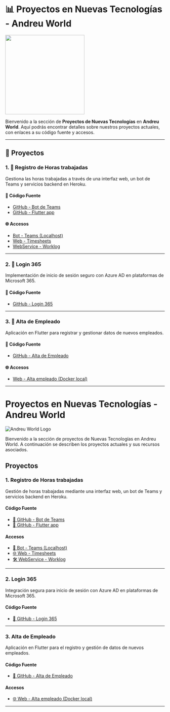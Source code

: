

# 📊 Proyectos en Nuevas Tecnologías - Andreu World

<img src="https://www.tureforma.org/wp-content/uploads/2022/09/LOGO-ANDREU-WORLD.jpg" width="250"/>

Bienvenido a la sección de **Proyectos de Nuevas Tecnologías** en **Andreu World**. Aquí podrás encontrar detalles sobre nuestros proyectos actuales, con enlaces a su código fuente y accesos.

---

## 🌟 Proyectos

### 1. 📅 Registro de Horas trabajadas
Gestiona las horas trabajadas a través de una interfaz web, un bot de Teams y servicios backend en Heroku.

#### 🔗 Código Fuente
- [GitHub - Bot de Teams](https://github.com/Andreu-World/dreu_bot/tree/develop/aw_dreu_bot)
- [GitHub - Flutter app](https://github.com/Andreu-World/tempo/tree/develop/tempo)

#### 🌐 Accesos
- [Bot - Teams (Localhost)](http://localhost:56150/)
- [Web - Timesheets](https://web-timesheets-67c48e56de66.herokuapp.com/)
- [WebService - Worklog](https://ws-worklog-8fef2e39684d.herokuapp.com/fichajes)

---

### 2. 🔐 Login 365
Implementación de inicio de sesión seguro con Azure AD en plataformas de Microsoft 365.

#### 🔗 Código Fuente
- [GitHub - Login 365](https://github.com/Andreu-World/apps-aw_login/tree/develop)

---

### 3. 🧾 Alta de Empleado
Aplicación en Flutter para registrar y gestionar datos de nuevos empleados.

#### 🔗 Código Fuente
- [GitHub - Alta de Empleado](https://github.com/Andreu-World/apps-aw_new_employee/tree/develop)

#### 🌐 Accesos
- [Web - Alta empleado (Docker local)](http://localhost:8080)

---




# Proyectos en Nuevas Tecnologías - Andreu World

![Andreu World Logo](https://www.tureforma.org/wp-content/uploads/2022/09/LOGO-ANDREU-WORLD.jpg)

Bienvenido a la sección de proyectos de Nuevas Tecnologías en Andreu World. A continuación se describen los proyectos actuales y sus recursos asociados.

## Proyectos

### 1. Registro de Horas trabajadas
Gestión de horas trabajadas mediante una interfaz web, un bot de Teams y servicios backend en Heroku.

#### Código Fuente
- [🐙 GitHub - Bot de Teams](https://github.com/Andreu-World/dreu_bot/tree/develop/aw_dreu_bot)
- [🐙 GitHub - Flutter app](https://github.com/Andreu-World/tempo/tree/develop/tempo)

#### Accesos
- [🤖 Bot - Teams (Localhost)](http://localhost:56150/)
- [🌐 Web - Timesheets](https://web-timesheets-67c48e56de66.herokuapp.com/)
- [🛠️ WebService - Worklog](https://ws-worklog-8fef2e39684d.herokuapp.com/fichajes)

---

### 2. Login 365
Integración segura para inicio de sesión con Azure AD en plataformas de Microsoft 365.

#### Código Fuente
- [🐙 GitHub - Login 365](https://github.com/Andreu-World/apps-aw_login/tree/develop)

---

### 3. Alta de Empleado
Aplicación en Flutter para el registro y gestión de datos de nuevos empleados.

#### Código Fuente
- [🐙 GitHub - Alta de Empleado](https://github.com/Andreu-World/apps-aw_new_employee/tree/develop)

#### Accesos
- [🌐 Web - Alta empleado (Docker local)](http://localhost:8080)

---

